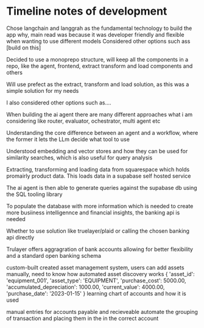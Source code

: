 # Timeline notes of development

Chose langchain and langgrah as the fundamental technology to build the app
why, main read was because it was developer friendly and flexible when wanting to use different models
Considered other options such ass [build on this]

Decided to use a monoprepo structure, will keep all the components in a repo, like the agent, frontend, extract transform and load components and others

Will use prefect as the extract,  transform and load solution, as this was a simple solution for my needs

I also considered other options such as....

When building the ai agent there are many different approaches what i am considering like router, evaluator, ochestrator, multi agent etc

Understanding the core difference between an agent and a workflow, where the former it lets the LLm decide what tool to use

Understood embedding and vector stores and how they can be used for similarity searches, which is also useful for query analysis

Extracting, transforming and loading data from squarespace which holds promairly product data. This loads data in a supabase self hosted service

The ai agent is then able to generate queries against the supabase db using the SQL tooling library 

To populate the database with more information which is needed to create more busiiness intelligennce and financial insights, the banking api is needed

Whether to use solution like truelayer/plaid or calling the chosen banking api directly

Trulayer offers aggragration of bank accounts allowing for better flexibility and a standard open banking schema  

custom-built created asset management system, users can add assets manually, need to know how automated asset discovery works
            {
                'asset_id': 'equipment_001',
                'asset_type': 'EQUIPMENT',
                'purchase_cost': 5000.00,
                'accumulated_depreciation': 1000.00,
                'current_value': 4000.00,
                'purchase_date': '2023-01-15'
            }
learning chart of accounts and how it is used

manual entries for accounts payable and recieveable 
automate the grouping of transaction and placing them in the in the correct account